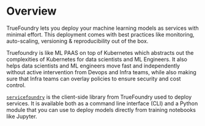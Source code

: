 # Overview

TrueFoundry lets you deploy your machine learning models as services with minimal effort. This deployment comes with best practices like monitoring, auto-scaling, versioning & reproducibility out of the box.

Truefoundry is like ML PAAS on top of Kubernetes which abstracts out the complexities of Kubernetes for data scientists and ML Engineers. It also helps data scientists and ML engineers move fast and independently without active intervention from Devops and Infra teams, while also making sure that Infra teams can overlay policies to ensure security and cost control. 

[`servicefoundry`](https://pypi.org/project/servicefoundry/) is the client-side library from TrueFoundry used to deploy services. It is available both as a command line interface (CLI) and a Python module that you can use to deploy models directly from training notebooks like Jupyter.
